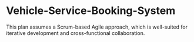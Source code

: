 # Vehicle-Service-Booking-System
This plan assumes a Scrum-based Agile approach, which is well-suited for iterative development and cross-functional collaboration.
